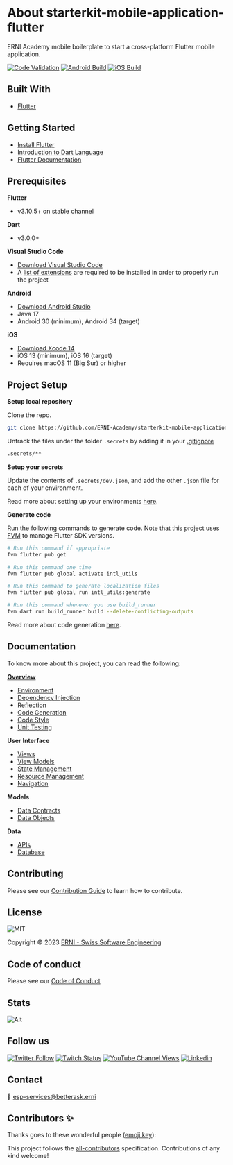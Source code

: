 # About starterkit-mobile-application-flutter

ERNI Academy mobile boilerplate to start a cross-platform Flutter mobile application.

<!-- ALL-CONTRIBUTORS-BADGE:START - Do not remove or modify this section -->
<!-- ALL-CONTRIBUTORS-BADGE:END -->

[![Code Validation](https://github.com/ERNI-Academy/starterkit-mobile-application-flutter/actions/workflows/ci-code-validation.yml/badge.svg)](https://github.com/ERNI-Academy/starterkit-mobile-application-flutter/actions/workflows/ci-code-validation.yml) [![Android Build](https://github.com/ERNI-Academy/starterkit-mobile-application-flutter/actions/workflows/ci-android.yml/badge.svg)](https://github.com/ERNI-Academy/starterkit-mobile-application-flutter/actions/workflows/ci-android.yml) [![iOS Build](https://github.com/ERNI-Academy/starterkit-mobile-application-flutter/actions/workflows/ci-ios.yml/badge.svg)](https://github.com/ERNI-Academy/starterkit-mobile-application-flutter/actions/workflows/ci-ios.yml)

## Built With

- [Flutter](https://flutter.dev)

## Getting Started

- [Install Flutter](https://docs.flutter.dev/get-started/install)
- [Introduction to Dart Language](https://dart.dev/guides/language/language-tour)
- [Flutter Documentation](https://docs.flutter.dev/)

## Prerequisites

**Flutter**
- v3.10.5+ on stable channel

**Dart**
- v3.0.0+

**Visual Studio Code**
- [Download Visual Studio Code](https://code.visualstudio.com/download)
- A [list of extensions](starterkit_app/.vscode/extensions.json) are required to be installed in order to properly run the project

**Android**
- [Download Android Studio](https://developer.android.com/studio)
- Java 17
- Android 30 (minimum), Android 34 (target)

**iOS**
- [Download Xcode 14](https://developer.apple.com/download/all/)
- iOS 13 (minimum), iOS 16 (target)
- Requires macOS 11 (Big Sur) or higher

## Project Setup

**Setup local repository**

Clone the repo.

```sh
git clone https://github.com/ERNI-Academy/starterkit-mobile-application-flutter.git
```

Untrack the files under the folder `.secrets` by adding it in your [.gitignore](starterkit_app/.gitignore)

```sh
.secrets/**
```

**Setup your secrets**

Update the contents of `.secrets/dev.json`, and add the other `.json` file for each of your environment.

Read more about setting up your environments [here](docs/environments.md).


**Generate code**

Run the following commands to generate code. Note that this project uses [FVM](https://fvm.app) to manage Flutter SDK versions.

```sh
# Run this command if appropriate
fvm flutter pub get

# Run this command one time
fvm flutter pub global activate intl_utils

# Run this command to generate localization files
fvm flutter pub global run intl_utils:generate

# Run this command whenever you use build_runner
fvm dart run build_runner build --delete-conflicting-outputs
```

Read more about code generation [here](docs/code_generation.md).

## Documentation

To know more about this project, you can read the following:

**[Overview](docs/overview.md)**
- [Environment](docs/environments.md)
- [Dependency Injection](docs/dependency_injection.md)
- [Reflection](docs/reflection.md)
- [Code Generation](docs/code_generation.md)
- [Code Style](docs/code_style.md)
- [Unit Testing](docs/unit_testing.md)

**User Interface**
- [Views](docs/presentation/views.md)
- [View Models](docs/presentation/view_models.md)
- [State Management](docs/presentation/state_management.md)
- [Resource Management](docs/presentation/resource_management.md)
- [Navigation](docs/presentation/navigation.md)

**Models**
- [Data Contracts](docs/business/models/data_contracts.md)
- [Data Objects](docs/business/models/data_objects.md)

**Data**
- [APIs](docs/data/apis.md)
- [Database](docs/data/database.md)

## Contributing

Please see our [Contribution Guide](CONTRIBUTING.md) to learn how to contribute.

## License

![MIT](https://img.shields.io/badge/License-MIT-blue.svg)

Copyright © 2023 [ERNI - Swiss Software Engineering](https://www.betterask.erni)

## Code of conduct

Please see our [Code of Conduct](CODE_OF_CONDUCT.md)

## Stats

![Alt](https://repobeats.axiom.co/api/embed/0efcc903e049a8ee8086139e5a6b22e2504c1fa1.svg "Repobeats analytics image")

## Follow us

[![Twitter Follow](https://img.shields.io/twitter/follow/ERNI?style=social)](https://www.twitter.com/ERNI)
[![Twitch Status](https://img.shields.io/twitch/status/erni_academy?label=Twitch%20Erni%20Academy&style=social)](https://www.twitch.tv/erni_academy)
[![YouTube Channel Views](https://img.shields.io/youtube/channel/views/UCkdDcxjml85-Ydn7Dc577WQ?label=Youtube%20Erni%20Academy&style=social)](https://www.youtube.com/channel/UCkdDcxjml85-Ydn7Dc577WQ)
[![Linkedin](https://img.shields.io/badge/linkedin-31k-green?style=social&logo=Linkedin)](https://www.linkedin.com/company/erni)

## Contact

📧 [esp-services@betterask.erni](mailto:esp-services@betterask.erni)

## Contributors ✨

Thanks goes to these wonderful people ([emoji key](https://allcontributors.org/docs/en/emoji-key)):

<!-- ALL-CONTRIBUTORS-LIST:START - Do not remove or modify this section -->
<!-- ALL-CONTRIBUTORS-LIST:END -->
This project follows the [all-contributors](https://github.com/all-contributors/all-contributors) specification. Contributions of any kind welcome!
